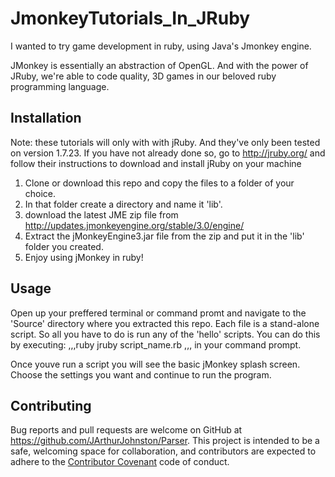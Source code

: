 # JmonkeyTutorials_In_JRuby

I wanted to try game development in ruby, using Java's Jmonkey engine. 

JMonkey is essentially an abstraction of OpenGL. And with the power of JRuby, we're able to code quality, 3D games in our beloved ruby programming language.

## Installation

Note: these tutorials will only with with jRuby. And they've only been tested on version 1.7.23. If you have not already done so, go to http://jruby.org/ and follow their instructions to download and install jRuby on your machine

1. Clone or download this repo and copy the files to a folder of your choice.
2. In that folder create a directory and name it 'lib'.
3. download the latest JME zip file from http://updates.jmonkeyengine.org/stable/3.0/engine/
4. Extract the jMonkeyEngine3.jar file from the zip and put it in the 'lib' folder you created.
5. Enjoy using jMonkey in ruby!

## Usage

Open up your preffered terminal or command promt and navigate to the 'Source' directory where you extracted this repo. Each file is a stand-alone script. So all you have to do is run any of the 'hello' scripts. You can do this by executing:
,,,ruby
  jruby script_name.rb 
,,,
in your command prompt.

Once youve run a script you will see the basic jMonkey splash screen. Choose the settings you want and continue to run the program.

## Contributing

Bug reports and pull requests are welcome on GitHub at https://github.com/JArthurJohnston/Parser. This project is intended to be a safe, welcoming space for collaboration, and contributors are expected to adhere to the [Contributor Covenant](contributor-covenant.org) code of conduct.
